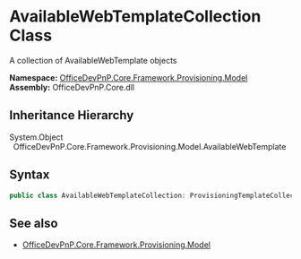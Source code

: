 # AvailableWebTemplateCollection Class
 A collection of AvailableWebTemplate objects   

**Namespace:** [OfficeDevPnP.Core.Framework.Provisioning.Model](OfficeDevPnP.Core.Framework.Provisioning.Model.md)  
**Assembly:** OfficeDevPnP.Core.dll  
## Inheritance Hierarchy
System.Object  
&ensp;OfficeDevPnP.Core.Framework.Provisioning.Model.AvailableWebTemplate  
## Syntax
```C#
public class AvailableWebTemplateCollection: ProvisioningTemplateCollection<AvailableWebTemplate>
```
## See also
- [OfficeDevPnP.Core.Framework.Provisioning.Model](OfficeDevPnP.Core.Framework.Provisioning.Model.md)
